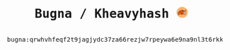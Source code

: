  <pre align="center">
  <h1><span>Bugna / Kheavyhash</span> <img src="img/bugna-logo.png" alt="Logo" width="25" height="25"></h1>
  <h>bugna:qrwhvhfeqf2t9jagjydc37za66rezjw7rpeywa6e9na9nl3t6rkkvjzc5dmv9</h>
</pre>